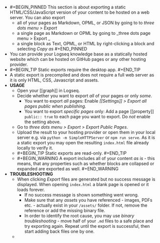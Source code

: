-
  #+BEGIN_PINNED
  This section is about exporting a static HTML/CSS/JavaScript version of your content to be hosted on a web server. You can also export 
  * all of your pages as Markdown, OPML, or JSON by going to to _three dots menu > Export_
  * a single page as Markdown or OPML by going to _three dots page menu > Export _
  * a single block as Text, OPML, or HTML by right-clicking a block and selecting _Copy as_
  #+END_PINNED
- You can provide your Logseq knowledge base as a statically hosted website which can be hosted on GitHub pages or any other hosting provider.
-
  #+BEGIN_TIP
  Static exports require the desktop app.
  #+END_TIP
- A static export is precompiled and does not require a full web server as it is only HTML, CSS, Javascript and assets.
- **USAGE**
	- Open your [[graph]] in Logseq.
	- Decide whether you want to export _all_ of your pages or only _some_.
		- You want to export _all_ pages: Enable *[[Settings]] > Export all pages public when publishing.*
		- You want to export _specific pages_ only: Add a page [[property]] `public:: true` to each page you want to export. Do _not_ enable the setting above.
	- Go to _three dots menu > Export > Export Public Pages_.
	- Upload the result to your hosting provider or open them in your local server e.g. via `python -m SimpleHTTPServer` or `npm run serve`. As it is a static export you may open the resulting `index.html` file already locally to verify it.
	-
	  #+BEGIN_TIP
	  Static exports are read-only.
	  #+END_TIP
	-
	  #+BEGIN_WARNING
	  A export includes all of your content _as is_ - this means, that any properties such as whether blocks are collapsed or expanded are exported as well.
	  #+END_WARNING
- **TROUBLESHOOTING**
	- When clicking _Export_ files are generated but no success message is displayed. When opening `index.html` a blank page is opened or it loads forever.
		- If no success message is shown something went wrong.
		- Make sure that any _assets_ you have referenced - images, PDFs etc. - actually exist in your `/assets/` folder. If not, remove the reference or add the missing binary file.
		- In order to identify the root cause, you may use _binary troubleshooting_ - move half of your `.md` files to a safe place and try exporting again. Repeat until the export is successful, then start adding back files one by one.
	-